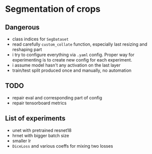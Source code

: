 # Segmentation of crops

## Dangerous
- class indices for `SegDataset`
- read carefully `custom_collate` function, especially last resizing and reshaping part
- i try to configure everything via `.yaml` config. Proper way for experimenting is to create new config for each experiment.
- i assume model hasn't any activation on the last layer
- train/test split produced once and manually, no automation

## TODO
- repair eval and corresponding part of config
- repair tensorboard metrics

## List of experiments
- unet with pretrained resnet18
- hrnet with bigger batch size
- smaller lr
- `DiceLoss` and various coeffs for mixing two losses